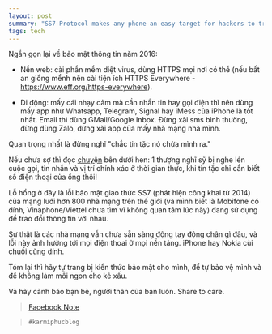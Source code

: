 ```yaml
---
layout: post
summary: "SS7 Protocol makes any phone an easy target for hackers to track locations, record calls and mess"
tags: tech
---
```

Ngắn gọn lại về bảo mật thông tin năm 2016:

- Nền web: cài phần mềm diệt virus, dùng HTTPS mọi nơi có thể (nếu bất an giống mềnh nên cài tiện ích HTTPS Everywhere - https://www.eff.org/https-everywhere).

- Di động: mấy cái nhạy cảm mà cần nhắn tin hay gọi điện thì nên dùng mấy app như Whatsapp, Telegram, Signal hay iMess của iPhone là tốt nhất. Email thì dùng GMail/Google Inbox. Đừng xài sms bình thường, đừng dùng Zalo, đừng xài app của mấy nhà mạng nhà mình.

Quan trọng nhất là đừng nghĩ "chắc tin tặc nó chừa mình ra."

Nếu chưa sợ thì đọc [chuyện](https://thehackernews.com/2016/04/spy-phone-call-location.html) bên dưới hen: 1 thượng nghĩ sỹ bị nghe lén cuộc gọi, tin nhắn và vị trí chính xác ở thời gian thực, khi tin tặc chỉ cần biết số điện thoại của ổng thôi!

Lỗ hổng ở đây là lỗi bảo mật giao thức SS7 (phát hiện công khai từ 2014) của mạng lưới hơn 800 nhà mạng trên thế giới (và mình biết là Mobifone có dính, Vinaphone/Viettel chưa tìm vì không quan tâm lúc này) đang sử dụng để trao đổi thông tin với nhau.

Sự thật là các nhà mạng vẫn chưa sẵn sàng động tay động chân gì đâu, và lỗi này ảnh hưởng tới mọi điện thoai ở mọi nền tảng. iPhone hay Nokia cùi chuối cũng dính.

Tóm lại thì hãy tự trang bị kiến thức bảo mật cho mình, để tự bảo vệ mình và để không làm mồi ngon cho kẻ xấu.

Và hãy cảnh báo bạn bè, người thân của bạn luôn. Share to care.

> [Facebook Note](https://www.facebook.com/notes/nguy%E1%BB%85n-ng%E1%BB%8Dc-karmi-ph%C3%BAc/theo-d%C3%B5i-b%E1%BA%A5t-k%C3%AC-cu%E1%BB%99c-g%E1%BB%8Di-v%C3%A0-v%E1%BB%8B-tr%C3%AD-%C4%91i%E1%BB%87n-tho%E1%BA%A1i-ch%E1%BB%89-v%E1%BB%9Bi-s%E1%BB%91-di-%C4%91%E1%BB%99ng/1176621495710878?notif_t=like&notif_id=1461077269045270)

> `#karmiphucblog`
